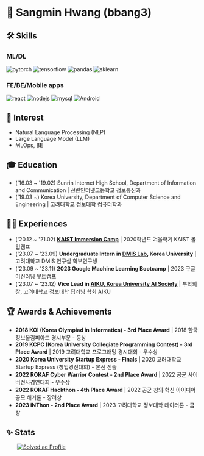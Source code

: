 # 👋 Sangmin Hwang (bbang3)

## 🛠️ Skills
### ML/DL
![pytorch](https://img.shields.io/badge/pytorch-EE4C2C?style=flat-square&logo=pytorch&logoColor=white)
![tensorflow](https://img.shields.io/badge/tensorflow-FF6F00?style=flat-square&logo=tensorflow&logoColor=white)
![pandas](https://img.shields.io/badge/pandas-150458?style=flat-square&logo=pandas&logoColor=white)
![sklearn](https://img.shields.io/badge/sklearn-F7931E?style=flat-square&logo=scikitlearn&logoColor=white)

### FE/BE/Mobile apps
![react](https://img.shields.io/badge/React-61DAFB?style=flat-square&logo=react&logoColor=white)
![nodejs](https://img.shields.io/badge/Node.js-339933?style=flat-square&logo=nodedotjs&logoColor=white)
![mysql](https://img.shields.io/badge/MySQL-4479A1?style=flat-square&logo=mysql&logoColor=white)
![Android](https://img.shields.io/badge/Android-34AB53?style=flat-square&logo=android&logoColor=white)

## 🥰 Interest
- Natural Language Processing (NLP)
- Large Language Model (LLM)
- MLOps, BE

## 🎓 Education
- ('16.03 ~ '19.02) Sunrin Internet High School, Department of Information and Communication | 선린인터넷고등학교 정보통신과
- ('19.03 ~) Korea University, Department of Computer Science and Engineering | 고려대학교 정보대학 컴퓨터학과

## 🏃‍♂️ Experiences
- ('20.12 ~ '21.02) **[KAIST Immersion Camp](https://madcamp.io)** | 2020학년도 겨울학기 KAIST 몰입캠프
- ('23.07 ~ '23.09) **Undergraduate Intern in [DMIS Lab](https://dmis.korea.ac.kr), Korea University** | 고려대학교 DMIS 연구실 학부연구생
- ('23.09 ~ '23.11) **2023 Google Machine Learning Bootcamp** | 2023 구글 머신러닝 부트캠프
- ('23.07 ~ '23.12) **Vice Lead in [AIKU, Korea University AI Society](https://github.com/AIKU-Official)** | 부학회장, 고려대학교 정보대학 딥러닝 학회 AIKU

## 🏆 Awards & Achievements
- **2018 KOI (Korea Olympiad in Informatics) - 3rd Place Award** | 2018 한국정보올림피아드 경시부문 - 동상
- **2019 KCPC (Korea University Collegiate Programming Contest) - 3rd Place Award** | 2019 고려대학교 프로그래밍 경시대회 - 우수상
- **2020 Korea University Startup Express - Finals** | 2020 고려대학교 Startup Express (창업경진대회) - 본선 진출
- **2022 ROKAF Cyber Warrior Contest - 2nd Place Award** | 2022 공군 사이버전사경연대회 - 우수상
- **2022 ROKAF Hackthon - 4th Place Award** | 2022 공군 창의·혁신 아이디어 공모 해커톤 - 장려상
- **2023 iNThon - 2nd Place Award** | 2023 고려대학교 정보대학 데이터톤 - 금상


## ✨ Stats
&emsp;&emsp;[![Solved.ac Profile](http://mazassumnida.wtf/api/generate_badge?boj=hsmin920)](https://solved.ac/hsmin920/)

<!--
**bbang3/bbang3** is a ✨ _special_ ✨ repository because its `README.md` (this file) appears on your GitHub profile.

Here are some ideas to get you started:

- 🔭 I’m currently working on ...
- 🌱 I’m currently learning ...
- 👯 I’m looking to collaborate on ...
- 🤔 I’m looking for help with ...
- 💬 Ask me about ...
- 📫 How to reach me: ...
- 😄 Pronouns: ...
- ⚡ Fun fact: ...
-->
